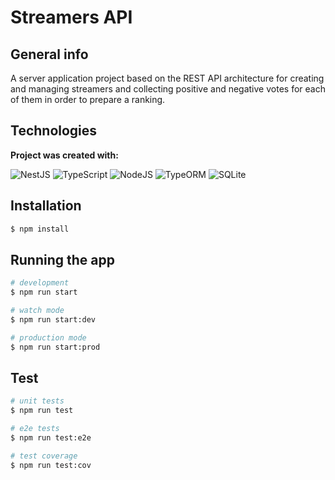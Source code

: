 # Streamers API

## General info

A server application project based on the REST API architecture for creating and managing streamers and collecting positive and negative votes for each of them in order to prepare a ranking.

## Technologies

**Project was created with:**

![NestJS](https://img.shields.io/badge/nestjs-%23E0234E.svg?style=for-the-badge&logo=nestjs&logoColor=white) ![TypeScript](https://img.shields.io/badge/typescript-%23007ACC.svg?style=for-the-badge&logo=typescript&logoColor=white) ![NodeJS](https://img.shields.io/badge/node.js-6DA55F?style=for-the-badge&logo=node.js&logoColor=white) ![TypeORM](https://img.shields.io/badge/TypeORM-100000?style=for-the-badge&logo=type&logoColor=white&labelColor=FD8300&color=FF2F00) ![SQLite](https://img.shields.io/badge/sqlite-%2307405e.svg?style=for-the-badge&logo=sqlite&logoColor=white)

## Installation

```bash
$ npm install
```

## Running the app

```bash
# development
$ npm run start

# watch mode
$ npm run start:dev

# production mode
$ npm run start:prod
```

## Test

```bash
# unit tests
$ npm run test

# e2e tests
$ npm run test:e2e

# test coverage
$ npm run test:cov
```
